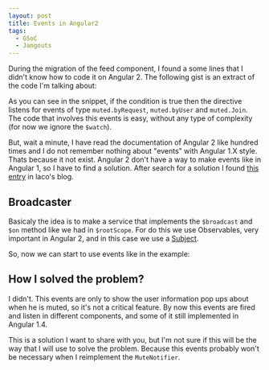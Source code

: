 ```yaml
---
layout: post
title: Events in Angular2
tags:
  - GSoC
  - Jangouts
---
```


During the migration of the feed component, I found a some lines that I didn't
know how to code it on Angular 2. The following gist is an extract of the code
I'm talking about:
<script src="https://gist.github.com/magarcia/fee90f6add9dd3eee8ce1059c3de7fea.js"></script>

As you can see in the snippet, if the condition is true then the directive
listens for events of type `muted.byRequest`, `muted.byUser` and `muted.Join`.
The code that involves this events is easy, without any type of complexity (for
now we ignore the `$watch`).

But, wait a minute, I have read the documentation of Angular 2 like hundred
times and I do not remember nothing about "events" with Angular 1.X style. Thats
because it not exist. Angular 2 don't have a way to make events like in Angular 1,
so I have to find a solution. After search for a solution I found [this entry](http://blog.lacolaco.net/post/event-broadcasting-in-angular-2/)
in laco's blog.

## Broadcaster
Basicaly the idea is to make a service that implements the `$broadcast` and
`$on` method like we had in `$rootScope`. For do this we use Observables, very
important in Angular 2, and in this case we use a [Subject](https://github.com/Reactive-Extensions/RxJS/blob/master/doc/gettingstarted/subjects.md).
<script src="https://gist.github.com/magarcia/3ba28087603347c1dadc2f7d4f70ec47.js"></script>

So, now we can start to use events like in the example:

<script src="https://gist.github.com/magarcia/57ec93cc03bf98f2499c94a46c6edc7b.js"></script>

## How I solved the problem?

I didn't. This events are only to show the user information pop ups about when
he is muted, so it's not a critical feature. By now this events are fired and
listen in different components, and some of it still implemented in Angular 1.4.

This is a solution I want to share with you, but I'm not sure if this will be
the way that I will use to solve the problem. Because this events probably won't
be necessary when I reimplement the `MuteNotifier`.
